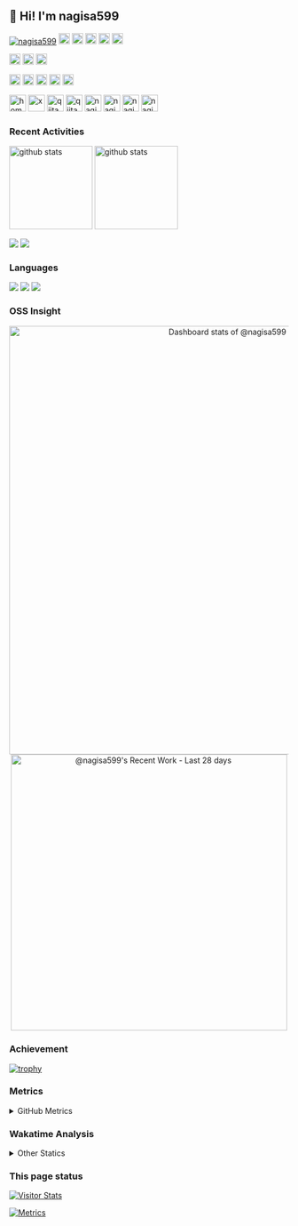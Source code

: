 ## 👋 Hi! I'm nagisa599

<p align="left"> 
  <a href="https://github.com/nagisa599/nagisa599/"><img src="https://komarev.com/ghpvc/?username=nagisa599" alt="nagisa599" /></a>
  <a href="https://github.com/nagisa599"><img height="20" src="https://img.shields.io/github/followers/nagisa599?label=follow&logo=github&style=flat" /></a>
  <a href="https://github.com/nagisa599"><img height="20" src="https://img.shields.io/github/stars/nagisa599?logo=github&style=flat" /></a>
  <a href="https://gitstar-ranking.com/nagisa599"><img height="20" src="https://img.shields.io/endpoint?label=star ranking&logo=github&style=flat&url=https%3A%2F%2Fgitstar-ranking.com%2Fusers%2Fnagisa599%2Fshields" /></a>
  <a href="https://user-badge.committers.top/japan/nagisa599"><img height="20" src="https://user-badge.committers.top/japan/nagisa599.svg" /></a>
  <a href="https://github.com/gayanvoice/top-github-users/blob/main/markdown/followers/japan.md"><img height="20" src="https://img.shields.io/badge/dynamic/json?url=https%3A%2F%2Fraw.githubusercontent.com%2Fnagisa599%2Fnagisa599%2Fmain%2Fassets%2Fgithub-followed-ranking.json&query=key&prefix=%23&label=followed%20rank&color=brightgreen&logo=github" /></a>
</p>

<p align="left"> 
  <a href="http://x.com/nagisa599"><img height="20" src="https://img.shields.io/twitter/follow/nagisa599?style=flat&logo=x" /></a>
  <a href="https://www.reddit.com/user/nagisa599"><img height="20" src="https://img.shields.io/reddit/user-karma/combined/nagisa599?label=Reddit&logo=reddit&style=flat" /></a>
  <a href="https://stackoverflow.com/users/5720201/nagisa599"><img height="20" src="https://img.shields.io/stackexchange/stackoverflow/r/5720201?label=StackOverflow&logo=stack-overflow&style=flat" /></a>
</p>

<p align="left">
  <a href="https://zenn.dev/yutakatay"><img height="20" src="https://badgen.org/img/zenn/yutakatay/likes?style=plastic" alt="Likes" /></a>
  <a href="https://zenn.dev/yutakatay"><img height="20" src="https://badgen.org/img/zenn/yutakatay/followers?style=plastic" alt="Followers" /></a>
  <a href="https://zenn.dev/yutakatay"><img height="20" src="https://badgen.org/img/zenn/yutakatay/articles?style=plastic" alt="Articles" /></a>
  <a href="http://qiita.com/nagisa599"><img height="20" src="https://qiita-badge.apiapi.app/s/nagisa599/contributions.svg" /></a>
  <a href="http://qiita.com/nagisa599"><img height="20" src="https://qiita-badge.apiapi.app/s/nagisa599/posts.svg" /></a>
</p>

<p align="left"> 
  <a href="https://nagisa599.github.io/"><img alt="homepage" width="30px" src="https://cdn.jsdelivr.net/npm/svg-icon@0.8.2/dist/svg/flat/home.svg" /></a>
  <a href="https://x.com/nagisa599"><img alt="x" width="30px" src="https://simpleicons.org/icons/x.svg" /></a>
  <a href="https://zenn.dev/yutakatay"><img alt="qiita" width="30px" src="https://simpleicons.org/icons/zenn.svg" /></a>
  <a href="https://qiita.com/nagisa599"><img alt="qiita" width="30px" src="https://simpleicons.org/icons/qiita.svg" /></a>
  <a href="https://dev.to/nagisa599" target="blank"><img src="https://cdn.jsdelivr.net/npm/simple-icons@3.0.1/icons/dev-dot-to.svg" alt="nagisa599" height="30" width="30" /></a>
  <a href="https://stackoverflow.com/users/nagisa599" target="blank"><img src="https://cdn.jsdelivr.net/npm/simple-icons@3.0.1/icons/stackoverflow.svg" alt="nagisa599" height="30" width="30" /></a>
  <a href="https://www.quora.com/profile/nagisa599" target="blank"><img src="https://simpleicons.org/icons/quora.svg" alt="nagisa599" height="30" width="30" /></a>
  <a href="https://ossinsight.io/analyze/nagisa599" target="blank"><img src="https://cdn.jsdelivr.net/npm/svg-icon@0.8.2/dist/svg/mfglabs/eye.svg" alt="nagisa599" height="30" width="30" /></a>
</p>

### Recent Activities

<p align="left">
  <a href="https://github.com/anuraghazra/github-readme-stats"><img alt="github stats" height="150px" src="https://github-readme-stats.vercel.app/api?username=nagisa599&count_private=true&show_icons=true&custom_title=GitHub%20Stats&hide_border=true&theme=transparent" /></a>
  <a href="https://github.com/DenverCoder1/github-readme-streak-stats"><img alt="github stats" height="150px" src="https://github-readme-streak-stats.herokuapp.com/?user=nagisa599&theme=transparent&hide_border=true" /></a>
</p>

[![](http://github-profile-summary-cards.vercel.app/api/cards/profile-details?username=nagisa599&theme=transparent)](https://github.com/vn7n24fzkq/github-profile-summary-cards)
[![](https://github-readme-activity-graph.vercel.app/graph?username=nagisa599&theme=github-dark-dimmed&custom_title=Contribution%20Graph%20in%20the%20last%2031%20days&hide_border=true)](https://github.com/Ashutosh00710/github-readme-activity-graph)

### Languages

[![](http://github-profile-summary-cards.vercel.app/api/cards/repos-per-language?username=nagisa599&theme=transparent)](https://github.com/vn7n24fzkq/github-profile-summary-cards)
[![](http://github-profile-summary-cards.vercel.app/api/cards/most-commit-language?username=nagisa599&theme=transparent)](https://github.com/vn7n24fzkq/github-profile-summary-cards)
[![](https://github-readme-stats.vercel.app/api/top-langs/?username=nagisa599&layout=compact&count_private=true&show_icons=true&theme=transparent&hide_border=true)](https://github.com/anuraghazra/github-readme-stats)

### OSS Insight

<!-- Copy-paste in your Readme.md file -->

<a href="https://next.ossinsight.io/widgets/official/compose-user-dashboard-stats?user_id=8683947" target="_blank" style="display: block" align="center">
  <picture>
    <source media="(prefers-color-scheme: dark)" srcset="https://next.ossinsight.io/widgets/official/compose-user-dashboard-stats/thumbnail.png?user_id=8683947&image_size=auto&color_scheme=dark" width="771" height="auto">
    <img alt="Dashboard stats of @nagisa599" src="https://next.ossinsight.io/widgets/official/compose-user-dashboard-stats/thumbnail.png?user_id=8683947&image_size=auto&color_scheme=light" width="771" height="auto">
  </picture>
</a>

<!-- Made with [OSS Insight](https://ossinsight.io/) -->

<!-- Copy-paste in your Readme.md file -->

<a href="https://next.ossinsight.io/widgets/official/compose-currently-working-on?user_id=8683947&activity_type=all" target="_blank" style="display: block" align="center">
  <picture>
    <source media="(prefers-color-scheme: dark)" srcset="https://next.ossinsight.io/widgets/official/compose-currently-working-on/thumbnail.png?user_id=8683947&activity_type=all&image_size=auto&color_scheme=dark" width="497.5" height="auto">
    <img alt="@nagisa599's Recent Work - Last 28 days" src="https://next.ossinsight.io/widgets/official/compose-currently-working-on/thumbnail.png?user_id=8683947&activity_type=all&image_size=auto&color_scheme=light" width="497.5" height="auto">
  </picture>
</a>

<!-- Made with [OSS Insight](https://ossinsight.io/) -->

### Achievement

[![trophy](https://github-profile-trophy.vercel.app/?username=nagisa599&no-frame=true&no-bg=true&theme=onedark)](https://github.com/ryo-ma/github-profile-trophy)

### Metrics

<details>
  <summary>GitHub Metrics</summary>

<!-- ![Metrics](https://metrics.lecoq.io/nagisa599) -->

[![Metrics](https://github.com/nagisa599/nagisa599/blob/main/images/github-metrics.svg)](https://github.com/lowlighter/metrics)

</details>

### Wakatime Analysis

<!-- <img height="150" src="https://github.com/nagisa599/nagisa599/blob/master/images/stat.svg" alt="Alternative Text"/> -->

<details>
  <summary>Other Statics</summary>

  <!--START_SECTION:waka-->

![Code Time](http://img.shields.io/badge/Code%20Time-8%2C840%20hrs%2016%20mins-blue)

![Lines of code](https://img.shields.io/badge/From%20Hello%20World%20I%27ve%20Written-432.0%20thousand%20lines%20of%20code-blue)

**🐱 My GitHub Data**

> 📦 76.1 kB Used in GitHub's Storage
>
> 🏆 2,023 Contributions in the Year 2024
>
> 🚫 Not Opted to Hire
>
> 📜 106 Public Repositories
>
> 🔑 2 Private Repositories
>
> **I'm an Early 🐤**

```text
🌞 Morning                3274 commits        ████████░░░░░░░░░░░░░░░░░   30.23 %
🌆 Daytime                3526 commits        ████████░░░░░░░░░░░░░░░░░   32.56 %
🌃 Evening                2487 commits        ██████░░░░░░░░░░░░░░░░░░░   22.96 %
🌙 Night                  1543 commits        ████░░░░░░░░░░░░░░░░░░░░░   14.25 %
```

📅 **I'm Most Productive on Tuesday**

```text
Monday                   1779 commits        ████░░░░░░░░░░░░░░░░░░░░░   16.43 %
Tuesday                  1783 commits        ████░░░░░░░░░░░░░░░░░░░░░   16.46 %
Wednesday                1671 commits        ████░░░░░░░░░░░░░░░░░░░░░   15.43 %
Thursday                 1744 commits        ████░░░░░░░░░░░░░░░░░░░░░   16.10 %
Friday                   1578 commits        ████░░░░░░░░░░░░░░░░░░░░░   14.57 %
Saturday                 1061 commits        ██░░░░░░░░░░░░░░░░░░░░░░░   09.80 %
Sunday                   1214 commits        ███░░░░░░░░░░░░░░░░░░░░░░   11.21 %
```

📊 **This Week I Spent My Time On**

```text
🕑︎ Time Zone: Asia/Tokyo

💬 Programming Languages:
Other                    38 hrs 12 mins      ████████████████████████░   95.00 %
sh                       1 hr 47 mins        █░░░░░░░░░░░░░░░░░░░░░░░░   04.47 %
Markdown                 9 mins              ░░░░░░░░░░░░░░░░░░░░░░░░░   00.40 %
Lua                      2 mins              ░░░░░░░░░░░░░░░░░░░░░░░░░   00.12 %

🔥 Editors:
Chrome                   38 hrs 12 mins      ████████████████████████░   95.06 %
Zsh                      1 hr 47 mins        █░░░░░░░░░░░░░░░░░░░░░░░░   04.47 %
Neovim                   10 mins             ░░░░░░░░░░░░░░░░░░░░░░░░░   00.43 %
Vim                      0 secs              ░░░░░░░░░░░░░░░░░░░░░░░░░   00.04 %

💻 Operating System:
Linux                    40 hrs 11 mins      █████████████████████████   100.00 %
```

**I Mostly Code in Lua**

```text
Lua                      21 repos            ██████████████░░░░░░░░░░░   56.76 %
HTML                     6 repos             ████░░░░░░░░░░░░░░░░░░░░░   16.22 %
TypeScript               2 repos             █░░░░░░░░░░░░░░░░░░░░░░░░   05.41 %
Vim Script               2 repos             █░░░░░░░░░░░░░░░░░░░░░░░░   05.41 %
JavaScript               1 repo              █░░░░░░░░░░░░░░░░░░░░░░░░   02.70 %
```

**Timeline**

![Lines of Code chart](https://raw.githubusercontent.com/nagisa599/nagisa599/main/assets/bar_graph.png)

Last Updated on 09/08/2024 19:35:46 UTC

<!--END_SECTION:waka-->
</details>

### This page status

<a href="https://widgetbite.com" align="left">
  <img alt="Visitor Stats" src="https://widgetbite.com/stats/nagisa599"/>  
</a>

[![Metrics](https://github.com/nagisa599/nagisa599/actions/workflows/main.yml/badge.svg)](https://github.com/nagisa599/nagisa599/actions/workflows/main.yml)
